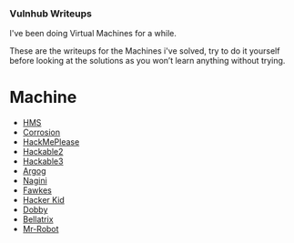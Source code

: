 ### Vulnhub Writeups
I've been doing Virtual Machines for a while.

These are the writeups for the Machines i've solved, try to do it yourself before looking at the solutions as you won’t learn anything without trying.
# Machine
- [HMS](https://github.com/A70xa/Vulnhub-Writeups/blob/main/HMS/hms.md)
- [Corrosion](https://github.com/A70xa/Vulnhub-Writeups/blob/main/Corrosion/corrosion.md)
- [HackMePlease](https://github.com/A70xa/Vulnhub-Writeups/blob/main/HackMePlease/hackMePlease.md)
- [Hackable2](https://github.com/A70xa/Vulnhub-Writeups/blob/main/Hackable2/hackable2.md)
- [Hackable3](https://github.com/A70xa/Vulnhub-Writeups/blob/main/Hackable3/hackable3.md)
- [Argog](https://github.com/A70xa/Vulnhub-Writeups/blob/main/Argog/Notes.md)
- [Nagini](https://github.com/A70xa/Vulnhub-Writeups/blob/main/Nagini/nagini.md)
- [Fawkes](https://github.com/A70xa/Vulnhub-Writeups/blob/main/Fawkes/fawkes.md)
- [Hacker Kid](https://github.com/A70xa/Vulnhub-Writeups/blob/main/Hacker%20Kid/HackerKid.md)
- [Dobby](https://github.com/A70xa/Vulnhub-Writeups/blob/main/Dobby/Dobby.md)
- [Bellatrix](https://github.com/A70xa/Vulnhub-Writeups/blob/main/Bellatrix/Bellatrix.md)
- [Mr-Robot](https://github.com/A70xa/Vulnhub-Writeups/blob/main/Mr-Robot/Mr-Robot.md)
